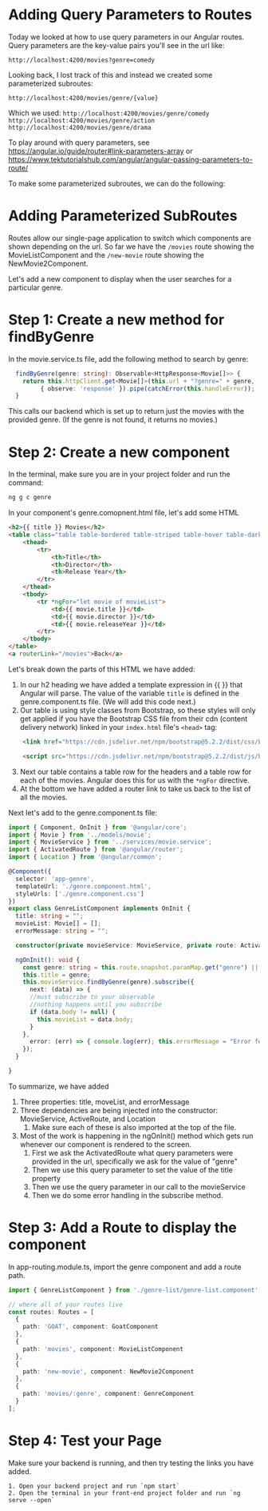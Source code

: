 
# Adding Query Parameters to Routes

Today we looked at how to use query parameters in our Angular routes. Query parameters are the key-value pairs you'll see in the url like:

`http://localhost:4200/movies?genre=comedy`

Looking back, I lost track of this and instead we created some parameterized subroutes:

`http://localhost:4200/movies/genre/{value}` 

Which we used:
`http://localhost:4200/movies/genre/comedy` 
`http://localhost:4200/movies/genre/action` 
`http://localhost:4200/movies/genre/drama` 

To play around with query parameters, see https://angular.io/guide/router#link-parameters-array or https://www.tektutorialshub.com/angular/angular-passing-parameters-to-route/

To make some parameterized subroutes, we can do the following:

# Adding Parameterized SubRoutes

Routes allow our single-page application to switch which components are shown depending on the url. So far we have the `/movies` route showing the MovieListComponent and the `/new-movie` route showing the NewMovie2Component.

Let's add a new component to display when the user searches for a particular genre.

# Step 1: Create a new method for findByGenre

In the movie.service.ts file, add the following method to search by genre:

```TypeScript
  findByGenre(genre: string): Observable<HttpResponse<Movie[]>> {
    return this.httpClient.get<Movie[]>(this.url + "?genre=" + genre, 
         { observe: 'response' }).pipe(catchError(this.handleError));
  }
```

This calls our backend which is set up to return just the movies with the provided genre. (If the genre is not found, it returns no movies.)

# Step 2: Create a new component

In the terminal, make sure you are in your project folder and run the command:

```cmd
ng g c genre
```

In your component's genre.comopnent.html file, let's add some HTML

```HTML
<h2>{{ title }} Movies</h2>
<table class="table table-bordered table-striped table-hover table-dark">
    <thead>
        <tr>
            <th>Title</th>
            <th>Director</th>
            <th>Release Year</th>
        </tr>
    </thead>
    <tbody>
        <tr *ngFor="let movie of movieList">
            <td>{{ movie.title }}</td>
            <td>{{ movie.director }}</td>
            <td>{{ movie.releaseYear }}</td>
        </tr>
    </tbody>
</table>
<a routerLink="/movies">Back</a>
```

Let's break down the parts of this HTML we have added:
1. In our h2 heading we have added a template expression in {{ }} that Angular will parse. The value of the variable `title` is defined in the genre.component.ts file. (We will add this code next.)
2. Our table is using style classes from Bootstrap, so these styles will only get applied if you have the Bootstrap CSS file from their cdn (content delivery network) linked in your `index.html` file's `<head>` tag:

```HTML
    <link href="https://cdn.jsdelivr.net/npm/bootstrap@5.2.2/dist/css/bootstrap.min.css" rel="stylesheet" integrity="sha384-Zenh87qX5JnK2Jl0vWa8Ck2rdkQ2Bzep5IDxbcnCeuOxjzrPF/et3URy9Bv1WTRi" crossorigin="anonymous">

    <script src="https://cdn.jsdelivr.net/npm/bootstrap@5.2.2/dist/js/bootstrap.bundle.min.js" integrity="sha384-OERcA2EqjJCMA+/3y+gxIOqMEjwtxJY7qPCqsdltbNJuaOe923+mo//f6V8Qbsw3" crossorigin="anonymous"></script>
```

3. Next our table contains a table row for the headers and a table row for each of the movies. Angular does this for us with the `*ngFor` directive.
4. At the bottom we have added a router link to take us back to the list of all the movies.

Next let's add to the genre.component.ts file:

```TypeScript
import { Component, OnInit } from '@angular/core';
import { Movie } from '../models/movie';
import { MovieService } from '../services/movie.service';
import { ActivatedRoute } from '@angular/router';
import { Location } from '@angular/common';

@Component({
  selector: 'app-genre',
  templateUrl: './genre.component.html',
  styleUrls: ['./genre.component.css']
})
export class GenreListComponent implements OnInit {
  title: string = "";
  movieList: Movie[] = [];
  errorMessage: string = "";

  constructor(private movieService: MovieService, private route: ActivatedRoute, private location: Location ) { }

  ngOnInit(): void {
    const genre: string = this.route.snapshot.paramMap.get("genre") || ""; // use default when null
    this.title = genre;
    this.movieService.findByGenre(genre).subscribe({
      next: (data) => {
      //must subscribe to your observable
      //nothing happens until you subscribe
      if (data.body != null) {
        this.movieList = data.body;
      }
    },
      error: (err) => { console.log(err); this.errorMessage = "Error fetching movies. Try again later."; }
    });
  }

}
```

To summarize, we have added
1. Three properties: title, moveList, and errorMessage
2. Three dependencies are being injected into the constructor: MovieService, ActiveRoute, and Location
	1. Make sure each of these is also imported at the top of the file.
3. Most of the work is happening in the ngOnInit() method which gets run whenever our component is rendered to the screen.
	1. First we ask the ActivatedRoute what query parameters were provided in the url, specifically we ask for the value of "genre" 
	2. Then we use this query parameter to set the value of the title property
	3. Then we use the query parameter in our call to the movieService
	4. Then we do some error handling in the subscribe method.

# Step 3: Add a Route to display the component

In app-routing.module.ts, import the genre component and add a route path.

```TypeScript
import { GenreListComponent } from './genre-list/genre-list.component';

// where all of your routes live
const routes: Routes = [
  {
    path: 'GOAT', component: GoatComponent
  },
  {
    path: 'movies', component: MovieListComponent
  },
  {
    path: 'new-movie', component: NewMovie2Component
  },
  {
    path: 'movies/:genre', component: GenreComponent
  }
];
```

# Step 4: Test your Page

Make sure your backend is running, and then try testing the links you have added.

	1. Open your backend project and run `npm start`
	2. Open the terminal in your front-end project folder and run `ng serve --open` 
